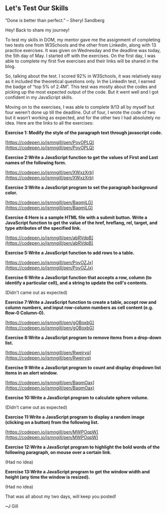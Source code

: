 ## Let's Test Our Skills

“Done is better than perfect.”
–  Sheryl Sandberg

Hey! Back to share my journey!

To test my skills in DOM, my mentor gave me the assignment of completing two tests one from W3Schools and the other from LinkedIn, along with 13 practice exercises. 
It was given on Wednesday and the deadline was today, the 5th day of May. I started off with the exercises. On the first day, I was able to complete my first five exercises and their links will be shared in the blog. 

So, talking about the test. I scored 92% in W3Schools, it was relatively easy as it included the theoretical questions only. In the LinkedIn test, I earned the badge of “top 5% of 2.4M”. This test was mostly about the codes and picking up the most expected output of the code. But it went well and I got confident in my JavaScript skills. 

Moving on to the exercises, I was able to complete 9/13 all by myself but four weren’t done up till the deadline. Out of four, I wrote the code of two but it wasn’t working as expected, and for the other two I had absolutely no idea. Here are the links to all the exercises:

**Exercise 1: Modify the style of the paragraph text through javascript code.**

[https://codepen.io/jsmngill/pen/PoyOPLQ](https://codepen.io/jsmngill/pen/PoyOPLQ)

**Exercise 2:Write a JavaScript function to get the values of First and Last names of the following form.**

[https://codepen.io/jsmngill/pen/XWxzXrb](https://codepen.io/jsmngill/pen/XWxzXrb)

**Exercise 3:Write a JavaScript program to set the paragraph background color.**

[https://codepen.io/jsmngill/pen/BaqmjLG](https://codepen.io/jsmngill/pen/BaqmjLG)

**Exercise 4:Here is a sample HTML file with a submit button. Write a JavaScript function to get the value of the href, hreflang, rel, target, and type attributes of the specified link.**

[https://codepen.io/jsmngill/pen/abRVdpB](https://codepen.io/jsmngill/pen/abRVdpB)

**Exercise 5:Write a JavaScript function to add rows to a table.**

[https://codepen.io/jsmngill/pen/PoyOZJx](https://codepen.io/jsmngill/pen/PoyOZJx)

**Exercise 6:Write a JavaScript function that accepts a row, column (to identify a particular cell), and a string to update the cell's contents.**

(Didn't came out as expected)

**Exercise 7:Write a JavaScript function to create a table, accept row and column numbers, and input row-column numbers as cell content (e.g. Row-0 Column-0).**

[https://codepen.io/jsmngill/pen/gOBoxbG](https://codepen.io/jsmngill/pen/gOBoxbG)

**Exercise 8:Write a JavaScript program to remove items from a drop-down list.**

[https://codepen.io/jsmngill/pen/Rwejrvq](https://codepen.io/jsmngill/pen/Rwejrvq)

**Exercise 9:Write a JavaScript program to count and display dropdown list items in an alert window.**

[https://codepen.io/jsmngill/pen/BaqmOax](https://codepen.io/jsmngill/pen/BaqmOax)

**Exercise 10:Write a JavaScript program to calculate sphere volume.**

(Didn’t came out as expected)

**Exercise 11:Write a JavaScript program to display a random image (clicking on a button) from the following list.** 

[https://codepen.io/jsmngill/pen/MWPOqpW](https://codepen.io/jsmngill/pen/MWPOqpW)

**Exercise 12:Write a JavaScript program to highlight the bold words of the following paragraph, on mouse over a certain link.**

(Had no idea)

**Exercise 13:Write a JavaScript program to get the window width and height (any time the window is resized).**

(Had no idea)

That was all about my two days, will keep you posted!

~J Gill
